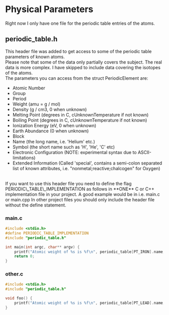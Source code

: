 # Physical Parameters

Right now I only have one file for the periodic table entries of the atoms.

## periodic\_table.h
This header file was added to get access to some of the periodic table parameters of known atoms.
<br />
Please note that some of the data only partially covers the subject. The real data is more complex.
I have skipped to include data covering the isotopes of the atoms.
<br />
The parameters you can access from the struct PeriodicElement are:
* Atomic Number
* Group
* Period
* Weight (amu = g / mol)
* Density (g / cm3, 0 when unknown)
* Melting Point (degrees in C, cUnknownTemperature if not known)
* Boiling Point (degrees in C, cUnknownTemperature if not known)
* Ionization Energy (eV, 0 when unknown)
* Earth Abundance (0 when unknown)
* Block
* Name (the long name, i.e. 'Helium' etc.)
* Symbol (the short name such as 'H', 'He', 'C' etc)
* Electronic Configuration (NOTE: experimental syntax due to ASCII-limitations)
* Extended Information (Called 'special', contains a semi-colon separated list of known attributes, i.e. "nonmetal;reactive;chalcogen" for Oxygen)

<br />
If you want to use this header file you need to define the flag PERIODIC\_TABLE\_IMPLEMENTATION as follows in **ONE** C or C++ implementation file in your project.
A good example would be in i.e. main.c or main.cpp
In other project files you should only include the header file without the define statement.

### main.c ###
```C
#include <stdio.h>
#define PERIODIC_TABLE_IMPLEMENTATION
#include "periodic_table.h"

int main(int argc, char** argv) {
	printf("Atomic weight of %s is %f\n", periodic_table[PT_IRON].name, periodic_table[PT_IRON].atomic_weight);
	return 0;
}
```

### other.c ###
```C
#include <stdio.h>
#include "periodic_table.h"

void foo() {
	printf("Atomic weight of %s is %f\n", periodic_table[PT_LEAD].name, periodic_table[PT_LEAD].atomic_weight);
}
```

